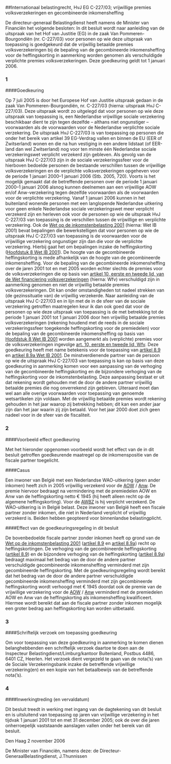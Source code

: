 <meta http-equiv='Content-Type' content='text/html; charset=utf-8' />

##Internationaal belastingrecht, HvJ EG C-227/03; vrijwillige premies volksverzekeringen en gecombineerde inkomensheffing

De directeur-generaal Belastingdienst heeft namens de Minister van Financiën het volgende besloten: In dit besluit wordt naar aanleiding van de uitspraak van het Hof van Justitie (EG) in de zaak Van Pommeren-Bourgondiën (nr. C-227/03) voor personen op wie deze uitspraak van toepassing is goedgekeurd dat de vrijwillig betaalde premies volksverzekeringen bij de bepaling van de gecombineerde inkomensheffing voor de heffingskorting in aanmerking worden genomen als verschuldigde verplichte premies volksverzekeringen. Deze goedkeuring geldt tot 1 januari 2006.   
### 1  

####Goedkeuring

Op 7 juli 2005 is door het Europese Hof van Justitie uitspraak gedaan in de zaak Van Pommeren-Bourgondiën, nr. C-227/03 (hierna: uitspraak HvJ C-227/03). Deze uitspraak wordt zo uitgelegd dat voor personen op wie deze uitspraak van toepassing is, een Nederlandse vrijwillige sociale verzekering beschikbaar dient te zijn tegen dezelfde – althans niet ongunstiger – voorwaarden als de voorwaarden voor de Nederlandse verplichte sociale verzekering. De uitspraak HvJ C-227/03 is van toepassing op personen die onder het bereik van artikel 39 EG-Verdrag vallen en binnen de EU (EER of Zwitserland) wonen en die na hun vestiging in een andere lidstaat (of EER-land dan wel Zwitserland) nog voor ten minste één Nederlandse sociale verzekeringswet verplicht verzekerd zijn gebleven. Als gevolg van de uitspraak HvJ C-227/03 zijn in de sociale verzekeringssfeer voor de hierboven bedoelde personen de bestaande verschillen tussen de vrijwillige volksverzekeringen en de verplichte volksverzekeringen opgeheven voor de periode 1 januari 2000–1 januari 2006 (Stb. 2005, 720). Voorts is het mogelijk gemaakt dat de betreffende personen over de periode 1 januari 2000–1 januari 2006 alsnog kunnen deelnemen aan een vrijwillige AOW en/of Anw-verzekering tegen dezelfde voorwaarden als de voorwaarden voor de verplichte verzekering. Vanaf 1 januari 2006 kunnen in het buitenland wonende personen met een langlopende Nederlandse uitkering voor geen enkele Nederlandse sociale verzekeringswet meer verplicht verzekerd zijn en herleven ook voor de personen op wie de uitspraak HvJ C-227/03 van toepassing is de verschillen tussen de vrijwillige en verplichte verzekering. Ook de [Wet op de inkomstenbelasting 2001](../../../../../../../../../../wet/wet/inkomstenbelasting/2001/BWBR0011353/README.md) (hierna: Wet IB 2001) bevat bepalingen die bewerkstelligen dat voor personen op wie de uitspraak HvJ C-227/03 van toepassing is de voorwaarden voor de vrijwillige verzekering ongunstiger zijn dan die voor de verplichte verzekering. Hierbij gaat het om bepalingen inzake de heffingskorting ([Hoofdstuk 8 Wet IB 2001](../../../../../../../../../../wet/wet/inkomstenbelasting/2001/BWBR0011353/README.md)). De hoogte van de gecombineerde heffingskorting is mede afhankelijk van de hoogte van de gecombineerde inkomensheffing. Voor de bepaling van de gecombineerde inkomensheffing over de jaren 2001 tot en met 2005 worden echter slechts de premies voor de volksverzekeringen die op basis van [artikel 10, eerste en tweede lid, van de Wet financiering volksverzekeringen](../../../../../../../../../../wet/wet/financiering/volksverzekeringen/BWBR0004538/README.md) (hierna: Wfv) verschuldigd zijn in aanmerking genomen en niet de vrijwillig betaalde premies volksverzekeringen. Dit kan onder omstandigheden tot nadeel strekken van (de gezinssituatie van) de vrijwillig verzekerde. Naar aanleiding van de uitspraak HvJ C-227/03 en in lijn met de in de sfeer van de sociale verzekering getroffen maatregelen keur ik dan ook goed dat voor de personen op wie deze uitspraak van toepassing is de met betrekking tot de periode 1 januari 2001 tot 1 januari 2006 door hen vrijwillig betaalde premies volksverzekeringen (rekening houdend met de reeds in de sociale verzekeringssfeer toegekende heffingskorting voor de premiedelen) voor de bepaling van de gecombineerde inkomensheffing op basis van [Hoofdstuk 8 Wet IB 2001](../../../../../../../../../../wet/wet/inkomstenbelasting/2001/BWBR0011353/README.md) worden aangemerkt als (verplichte) premies voor de volksverzekeringen ingevolge [art. 10, eerste en tweede lid, Wfv](../../../../../../../../../../wet/wet/financiering/volksverzekeringen/BWBR0004538/README.md). Deze goedkeuring heeft met name betekenis voor de toepassing van [artikel 8.9](../../../../../../../../../../wet/wet/inkomstenbelasting/2001/BWBR0011353/README.md) en [artikel 8.9a Wet IB 2001](../../../../../../../../../../wet/wet/inkomstenbelasting/2001/BWBR0011353/README.md). De minstverdienende partner van de persoon op wie de uitspraak HvJ C-227/03 van toepassing is kan op basis van deze goedkeuring in aanmerking komen voor een aanpassing van de verhoging van de gecombineerde heffingskorting en de bijzondere verhoging van de heffingskorting voor de inkomstenbelasting. Deze aanpassing bestaat er uit dat rekening wordt gehouden met de door de andere partner vrijwillig betaalde premies die nog onverrekend zijn gebleven. Uiteraard moet dan wel aan alle overige voorwaarden voor toepassing van genoemde wetsartikelen zijn voldaan. Met de vrijwillig betaalde premies wordt rekening gehouden in het jaar waarop zij betrekking hebben; dit kan een ander jaar zijn dan het jaar waarin zij zijn betaald. Voor het jaar 2000 doet zich geen nadeel voor in de sfeer van de fiscaliteit.    
### 2  

####Voorbeeld effect goedkeuring

Met het hieronder opgenomen voorbeeld wordt het effect van de in dit besluit getroffen goedkeurende maatregel op de inkomenspositie van de fiscale partner toegelicht.   

####Casus

Een inwoner van België met een Nederlandse WAO-uitkering (geen ander inkomen) heeft zich in 2005 vrijwillig verzekerd voor de [AOW](../../../../../../../../../../wet/algemene/ouderdomswet/BWBR0002221/README.md) / [Anw](../../../../../../../../../../wet/algemene/nabestaandenwet/BWBR0007795/README.md). De premie hiervoor bedraagt na vermindering met de premiedelen AOW en Anw van de heffingskorting netto € 1945 (hij heeft alleen recht op de algemene heffingskorting). Voor de [AWBZ](../../../../../../../../../../wet/algemene/wet/bijzondere/ziektekosten/BWBR0002614/README.md) is hij verplicht verzekerd. De WAO-uitkering is in België belast. Deze inwoner van België heeft een fiscale partner zonder inkomen, die niet in Nederland verplicht of vrijwillig verzekerd is. Beiden hebben geopteerd voor binnenlandse belastingplicht.    

####Effect van de goedkeuringsregeling in dit besluit

De bovenbedoelde fiscale partner zonder inkomen heeft op grond van de [Wet op de inkomstenbelasting 2001](../../../../../../../../../../wet/wet/inkomstenbelasting/2001/BWBR0011353/README.md) ([artikel 8.9](../../../../../../../../../../wet/wet/inkomstenbelasting/2001/BWBR0011353/README.md) en [artikel 8.9a](../../../../../../../../../../wet/wet/inkomstenbelasting/2001/BWBR0011353/README.md)) recht op heffingskortingen. De verhoging van de gecombineerde heffingskorting ([artikel 8.9](../../../../../../../../../../wet/wet/inkomstenbelasting/2001/BWBR0011353/README.md)) en de bijzondere verhoging van de heffingskorting ([artikel 8.9a](../../../../../../../../../../wet/wet/inkomstenbelasting/2001/BWBR0011353/README.md)) bedraagt maximaal het bedrag van de door de andere partner verschuldigde gecombineerde inkomensheffing verminderd met zijn gecombineerde heffingskorting. Met de goedkeuringsregeling wordt bereikt dat het bedrag van de door de andere partner verschuldigde gecombineerde inkomensheffing verminderd met zijn gecombineerde heffingskorting wordt verhoogd met € 1945 doordat ook de premie van de vrijwillige verzekering voor de [AOW](../../../../../../../../../../wet/algemene/ouderdomswet/BWBR0002221/README.md) / [Anw](../../../../../../../../../../wet/algemene/nabestaandenwet/BWBR0007795/README.md) verminderd met de premiedelen AOW en Anw van de heffingskorting als inkomensheffing kwalificeert. Hiermee wordt bereikt dat aan de fiscale partner zonder inkomen mogelijk een groter bedrag aan heffingskorting kan worden uitbetaald.     
### 3  

####Schriftelijk verzoek om toepassing goedkeuring

Om voor toepassing van deze goedkeuring in aanmerking te komen dienen belanghebbenden een schriftelijk verzoek daartoe te doen aan de Inspecteur Belastingdienst/Limburg/kantoor Buitenland, Postbus 4486, 6401 CZ, Heerlen. Het verzoek dient vergezeld te gaan van de nota(’s) van de Sociale Verzekeringsbank inzake de betreffende vrijwillige verzekering(en) en een kopie van het betaalbewijs van de betreffende nota(’s).    
### 4  

####Inwerkingtreding (en vervaldatum)

Dit besluit treedt in werking met ingang van de dagtekening van dit besluit en is uitsluitend van toepassing op jaren van vrijwillige verzekering in het tijdvak 1 januari 2001 tot en met 31 december 2005; ook de over die jaren onherroepelijk vaststaande aanslagen vallen onder het bereik van dit besluit.      

Den Haag 
2 november 2006   

De 
Minister van Financiën, namens deze: de 
Directeur-GeneraalBelastingdienst, 
J.Thunnissen   
